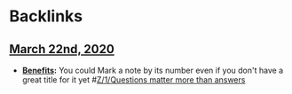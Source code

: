 
# Backlinks
## [March 22nd, 2020](<March 22nd, 2020.md>)
- **[Benefits](<../../Benefits.md>):** You could Mark a note by its number even if you don't have a great title for it yet #[Z/1/Questions matter more than answers](<../../Z/1/Questions matter more than answers.md>)

